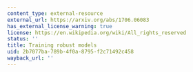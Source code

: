 ```yaml
---
content_type: external-resource
external_url: https://arxiv.org/abs/1706.06083
has_external_license_warning: true
license: https://en.wikipedia.org/wiki/All_rights_reserved
status: ''
title: Training robust models
uid: 2b7077ba-789b-4f0a-8795-f2c71492c458
wayback_url: ''
---
```

